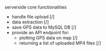 serverside core functionalities
- handle file upload    [/]
- data extraction   [/]
- save GPS data to MySQL DB [/]
- provide an API endpoint for:
    - plotting GPS data on map  [/]
    - returning a list of uploaded MP4 files    [/]

    